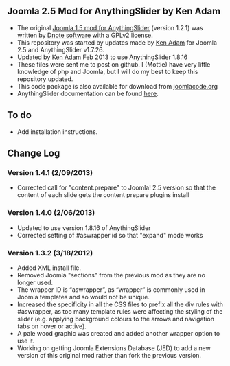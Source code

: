 ﻿## Joomla 2.5 Mod for AnythingSlider by Ken Adam

* The original [Joomla 1.5 mod for AnythingSlider](http://extensions.joomla.org/extensions/news-display/articles-display/articles-showcase/11799) (version 1.2.1) was written by [Dnote software](http://www.dnote.nl/index.php?option=com_content&view=article&id=40&Itemid=33) with a GPLv2 license.
* This repository was started by updates made by [Ken Adam](https://github.com/Akadamia) for Joomla 2.5 and AnythingSlider v1.7.26.
* Updated by [Ken Adam](https://github.com/Akadamia) Feb 2013 to use AnythingSlider 1.8.16 
* These files were sent me to post on github. I (Mottie) have very little knowledge of php and Joomla, but I will do my best to keep this repository updated.
* This code package is also available for download from [joomlacode.org](http://joomlacode.org/gf/project/anythingslider/)
* AnythingSlider documentation can be found [here](https://github.com/ProLoser/AnythingSlider/wiki).

## To do

* Add installation instructions.

## Change Log

### Version 1.4.1 (2/09/2013)

* Corrected call for "content.prepare" to Joomla! 2.5 version so that the content of each slide gets the content prepare plugins install

### Version 1.4.0 (2/06/2013)

* Updated to use version 1.8.16 of AnythingSlider
* Corrected setting of #aswrapper id so that "expand" mode works

### Version 1.3.2 (3/18/2012)

* Added XML install file.
* Removed Joomla "sections" from the previous mod as they are no longer used.
* The wrapper ID is “aswrapper”, as “wrapper” is commonly used in Joomla templates and so would not be unique.
* Increased the specificity in all the CSS files to prefix all the div rules with #aswrapper, as too many template rules were affecting the styling of the slider (e.g. applying background colours to the arrows and navigation tabs on hover or active).
* A pale wood graphic was created and added another wrapper option to use it.
* Working on getting Joomla Extensions Database (JED) to add a new version of this original mod rather than fork the previous version.
